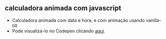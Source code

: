 ## calculadora animada com javascript

* Calculadora animada com data e hora, e com animação usando vanilla-tilt
* Pode visualizá-lo no Codepen clicando [aqui](https://codepen.io/evenilsonliandro/pen/VwKyxeb).